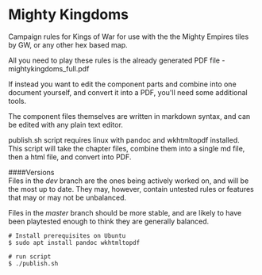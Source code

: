 # Mighty Kingdoms
Campaign rules for Kings of War for use with the the Mighty Empires tiles by GW, or any other hex based map.  

All you need to play these rules is the already generated PDF file - mightykingdoms_full.pdf  

If instead you want to edit the component parts and combine into one document yourself, and convert it into a PDF, you'll need some additional tools.  

The component files themselves are written in markdown syntax, and can be edited with any plain text editor.  

publish.sh script requires linux with pandoc and wkhtmltopdf installed.  
This script will take the chapter files, combine them into a single md file, then a html file, and convert into PDF.

####Versions  
Files in the *dev* branch are the ones being actively worked on, and will be the most up to date. They may, however, contain untested rules or features that may or may not be unbalanced.

Files in the *master* branch should be more stable, and are likely to have been playtested enough to think they are generally balanced.


~~~~
# Install prerequisites on Ubuntu
$ sudo apt install pandoc wkhtmltopdf

# run script
$ ./publish.sh
~~~~


